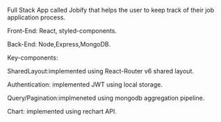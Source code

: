 Full Stack App called Jobify that helps the user to keep track of their job application process.

Front-End: React, styled-components.

Back-End: Node,Express,MongoDB.


Key-components:

SharedLayout:implemented using React-Router v6 shared layout.

Authentication: implemented JWT using local storage.

Query/Pagination:implmeneted using mongodb aggregation pipeline.

Chart: implemented using rechart API.


